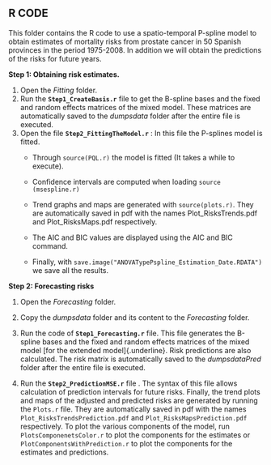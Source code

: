 ## **R CODE**

This folder contains the R code to use a spatio-temporal P-spline model to obtain estimates of mortality risks from prostate cancer in 50 Spanish provinces 
in the period 1975-2008. In addition we will obtain the predictions of the risks for future years.

**Step 1: Obtaining risk estimates.**

1.  Open the *Fitting* folder.
2.  Run the **`Step1_CreateBasis.r`** file to get the B-spline bases and the fixed and random effects matrices of the mixed model. These matrices are automatically saved to the *dumpsdata* folder after the entire file is executed.
3.  Open the file **`Step2_FittingTheModel.r`** : In this file the P-splines model is fitted.
    -   Through `source(PQL.r)` the model is fitted (It takes a while to execute).

    -   Confidence intervals are computed when loading `source (msespline.r)`

    -   Trend graphs and maps are generated with `source(plots.r)`. They are automatically saved in pdf with the names Plot_RisksTrends.pdf and Plot_RisksMaps.pdf respectively.

    -   The AIC and BIC values are displayed using the AIC and BIC command.

    -   Finally, with `save.image("ANOVATypePspline_Estimation_Date.RDATA")` we save all the results.

**Step 2: Forecasting risks**

1.  Open the *Forecasting* folder.

2.  Copy the *dumpsdata* folder and its content to the *Forecasting* folder.

3.  Run the code of **`Step1_Forecasting.r`** file. This file generates the B-spline bases and the fixed and random effects matrices of the mixed model [for the extended model]{.underline}. Risk predictions are also calculated. The risk matrix is ​​automatically saved to the *dumpsdataPred* folder after the entire file is executed.

4.  Run the **`Step2_PredictionMSE.r`** file . The syntax of this file allows calculation of prediction intervals for future risks. Finally, the trend plots and maps of the adjusted and predicted risks are generated by running the `Plots.r` file. They are automatically saved in pdf with the names `Plot_RisksTrendsPrediction.pdf` and `Plot_RisksMapsPrediction.pdf` respectively. To plot the various components of the model, run `PlotsComponenetsColor.r` to plot the components for the estimates or `PlotComponentsWithPrediction.r` to plot the components for the estimates and predictions.


